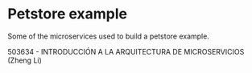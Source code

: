 # Petstore example
Some of the microservices used to build a petstore example.

503634 - INTRODUCCIÓN A LA ARQUITECTURA DE MICROSERVICIOS (Zheng Li)
